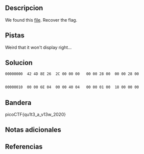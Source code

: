 ## Descripcion

We found this [file](https://mercury.picoctf.net/static/06a5e4ab22ba52cd66a038d51a6cc07b/tunn3l_v1s10n). Recover the flag.

## Pistas

Weird that it won't display right...

## Solucion
``` bash 
00000000  42 4D 8E 26  2C 00 00 00   00 00 28 00  00 00 28 00                                                                                                                                              BM.&,.....(...(.


00000010  00 00 6E 04  00 00 40 04   00 00 01 00  18 00 00 00                                                                                                                                              ..n...@.........
```

## Bandera
picoCTF{qu1t3_a_v13w_2020}

## Notas adicionales


## Referencias

